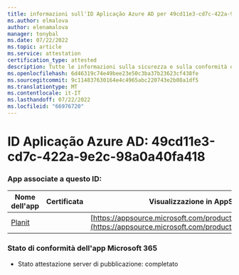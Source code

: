 ```yaml
---
title: informazioni sull'ID Aplicação Azure AD per 49cd11e3-cd7c-422a-9e2c-98a0a40fa418
ms.author: elmalova
author: elenamalova
manager: tonybal
ms.date: 07/22/2022
ms.topic: article
ms.service: attestation
certification_type: attested
description: Tutte le informazioni sulla sicurezza e sulla conformità disponibili per 49cd11e3-cd7c-422a-9e2c-98a0a40fa418.
ms.openlocfilehash: 6d46319c74e49bee23e50c3ba37b23623cf438fe
ms.sourcegitcommit: 9c114837630164e4c4965abc220743e2b08a1df5
ms.translationtype: MT
ms.contentlocale: it-IT
ms.lasthandoff: 07/22/2022
ms.locfileid: "66976720"
---
```

# <a name="azure-app-id-49cd11e3-cd7c-422a-9e2c-98a0a40fa418"></a>ID Aplicação Azure AD: 49cd11e3-cd7c-422a-9e2c-98a0a40fa418


### <a name="apps-associated-with-this-id"></a>App associate a questo ID:
| **Nome dell'app** | **Certificata** | **Visualizzazione in AppSource** |
|--------------|---------------|-----------------------|
| [Planit](../forward/WA200004211.md) |  | [https://appsource.microsoft.com/product/office/WA200004211](https://appsource.microsoft.com/product/office/WA200004211) |

### <a name="microsoft-365-app-compliance-status"></a>Stato di conformità dell'app Microsoft 365
- Stato attestazione server di pubblicazione: completato
